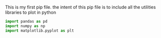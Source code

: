 This is my first pip file. the intent of this pip file is to include all the utilities libraries to plot in python

```Python
import pandas as pd
import numpy as np
import matplotlib.pyplot as plt
